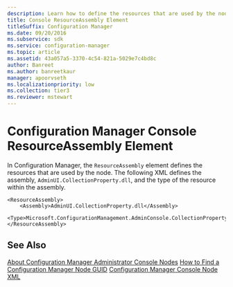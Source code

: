 ```yaml
---
description: Learn how to define the resources that are used by the node with the ResourceAssembly element in Configuration Manager.
title: Console ResourceAssembly Element
titleSuffix: Configuration Manager
ms.date: 09/20/2016
ms.subservice: sdk
ms.service: configuration-manager
ms.topic: article
ms.assetid: 43a057a5-3370-4c54-821a-5029e7c4bd8c
author: Banreet
ms.author: banreetkaur
manager: apoorvseth
ms.localizationpriority: low
ms.collection: tier3
ms.reviewer: mstewart
---
```

# Configuration Manager Console ResourceAssembly Element
In Configuration Manager, the `ResourceAssembly` element defines the resources that are used by the node. The following XML defines the assembly, `AdminUI.CollectionProperty.dll`, and the type of the resource within the assembly.

```
<ResourceAssembly>
    <Assembly>AdminUI.CollectionProperty.dll</Assembly>
    <Type>Microsoft.ConfigurationManagement.AdminConsole.CollectionProperty.Properties.Resources.resources</Type>
</ResourceAssembly>

```

## See Also
 [About Configuration Manager Administrator Console Nodes](../../../../develop/core/servers/console/about-configuration-manager-console-nodes.md)
 [How to Find a Configuration Manager Node GUID](../../../../develop/core/servers/console/how-to-find-a-configuration-manager-console-node-guid.md)
 [Configuration Manager Console Node XML](../../../../develop/core/servers/console/console-node-xml.md)
